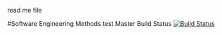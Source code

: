 read me file

#Software Engineering Methods test
Master Build Status [![Build Status](https://travis-ci.com/CameronStott/sem1.svg?branch=master)](https://travis-ci.com/CameronStott/sem1)
